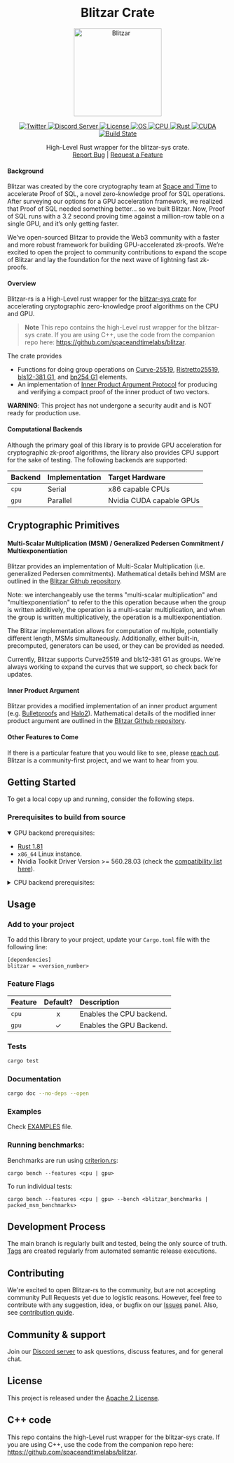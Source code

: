 <div id="top"></div>

<!-- PROJECT LOGO -->
<br />
<div align="center">
  <h1 align="center">Blitzar Crate</h1>

<picture>
  <source media="(prefers-color-scheme: dark)" width="200px" srcset="https://raw.githubusercontent.com/spaceandtimelabs/blitzar-rs/assets/logo_dark_background.png">
  <source media="(prefers-color-scheme: light)" width="200px" srcset="https://raw.githubusercontent.com/spaceandtimelabs/blitzar-rs/assets/logo_light_background.png">
  <img alt="Blitzar" width="200px" src="https://raw.githubusercontent.com/spaceandtimelabs/blitzar-rs/assets/logo_light_background.png">
</picture>

<p align="center">
  <a href="https://twitter.com/intent/follow?screen_name=spaceandtimedb">
    <img alt="Twitter" src="https://img.shields.io/twitter/follow/spaceandtimedb.svg?style=social&label=Follow">
  </a>

  <a href="http://discord.gg/SpaceandTimeDB">
    <img alt="Discord Server" src="https://img.shields.io/discord/953025874154893342?logo=discord">
  </a>
  
  <a href="https://github.com/spaceandtimelabs/blitzar-rs/blob/main/LICENSE">
    <img alt="License" src="https://img.shields.io/badge/License-Apache_2.0-blue.svg">
    </a>
  </a>

  <a href="https://www.linux.org/">
    <img alt="OS" src="https://img.shields.io/badge/OS-Linux-blue?logo=linux">
    </a>
  </a>

  <a href="https://www.linux.org/">
    <img alt="CPU" src="https://img.shields.io/badge/CPU-x86-blue">
    </a>
  </a>

  <a href="https://www.rust-lang.org/">
    <img alt="Rust" src="https://img.shields.io/badge/rust-1.81-blue">
    </a>
  </a>

  <a href="https://developer.nvidia.com/cuda-downloads">
    <img alt="CUDA" src="https://img.shields.io/badge/CUDA-12.6-green?style=flat&logo=nvidia">
    </a>
  </a>

  <a href="https://github.com/spaceandtimelabs/blitzar-rs/actions/workflows/release.yml">
    <img alt="Build State" src="https://github.com/spaceandtimelabs/blitzar-rs/actions/workflows/release.yml/badge.svg">
  </a>

  <p align="center">
    High-Level Rust wrapper for the blitzar-sys crate.
    <br />
    <a href="https://github.com/spaceandtimelabs/blitzar-rs/issues">Report Bug</a>
    |
    <a href="https://github.com/spaceandtimelabs/blitzar-rs/issues">Request a Feature</a>
  </p>
</div>

#### Background
Blitzar was created by the core cryptography team at [Space and Time](https://www.spaceandtime.io/) to accelerate Proof of SQL, a novel zero-knowledge proof for SQL operations. After surveying our options for a GPU acceleration framework, we realized that Proof of SQL needed something better… so we built Blitzar. Now, Proof of SQL runs with a 3.2 second proving time against a million-row table on a single GPU, and it’s only getting faster.

We’ve open-sourced Blitzar to provide the Web3 community with a faster and more
robust framework for building GPU-accelerated zk-proofs. We’re excited to open
the project to community contributions to expand the scope of Blitzar and lay
the foundation for the next wave of lightning fast zk-proofs.

#### Overview
Blitzar-rs is a High-Level rust wrapper for the [blitzar-sys crate](https://github.com/spaceandtimelabs/blitzar/tree/main/rust/blitzar-sys) for accelerating cryptographic zero-knowledge proof algorithms on the CPU and GPU.
> **Note**
> This repo contains the high-Level rust wrapper for the blitzar-sys crate. If you are using C++, use the code from the companion repo here: https://github.com/spaceandtimelabs/blitzar.

The crate provides

* Functions for doing group operations on [Curve-25519](https://en.wikipedia.org/wiki/Curve25519), [Ristretto25519](https://ristretto.group/), [bls12-381 G1](https://electriccoin.co/blog/new-snark-curve/), and [bn254 G1](https://hackmd.io/@jpw/bn254) elements.
* An implementation of [Inner Product Argument Protocol](https://eprint.iacr.org/2017/1066.pdf) for producing and verifying a compact proof of the inner product of two vectors.

**WARNING**: This project has not undergone a security audit and is NOT ready
for production use.

#### Computational Backends
Although the primary goal of this library is to provide GPU acceleration for cryptographic zk-proof algorithms, the library also provides CPU support for the sake of testing. The following backends are supported:

| Backend            | Implementation                                             | Target Hardware             |
| :---               | :---                                                       | :---                        |
| `cpu`             | Serial      | x86 capable CPUs |
| `gpu`             | Parallel   | Nvidia CUDA capable GPUs


## Cryptographic Primitives

#### Multi-Scalar Multiplication (MSM) / Generalized Pedersen Commitment / Multiexponentiation

Blitzar provides an implementation of Multi-Scalar Multiplication (i.e. generalized Pedersen commitments). Mathematical details behind MSM are outlined in the [Blitzar Github repository](https://github.com/spaceandtimelabs/blitzar#multi-scalar-multiplication-msm--generalized-pedersen-commitment--multiexponentiation).

Note: we interchangeably use the terms "multi-scalar multiplication" and "multiexponentiation" to refer to the this operation because when the group is written additively, the operation is a multi-scalar multiplication, and when the group is written multiplicatively, the operation is a multiexponentiation.

The Blitzar implementation allows for computation of multiple, potentially different length, MSMs simultaneously. Additionally, either built-in, precomputed, generators can be used, or they can be provided as needed.

Currently, Blitzar supports Curve25519 and bls12-381 G1 as groups. We're always working to expand the curves that we support, so check back for updates.

#### Inner Product Argument

Blitzar provides a modified implementation of an inner product argument (e.g. [Bulletproofs](https://eprint.iacr.org/2017/1066.pdf) and [Halo2](https://zcash.github.io/halo2/background/pc-ipa.html)). Mathematical details of the modified inner product argument are outlined in the [Blitzar Github repository](https://github.com/spaceandtimelabs/blitzar#inner-product-argument).

#### Other Features to Come

If there is a particular feature that you would like to see, please [reach out](https://github.com/spaceandtimelabs/blitzar/issues). Blitzar is a community-first project, and we want to hear from you.

## Getting Started

To get a local copy up and running, consider the following steps.

### Prerequisites to build from source

<details open>
<summary>GPU backend prerequisites:</summary>

* [Rust 1.81](https://www.rust-lang.org/tools/install)
* `x86_64` Linux instance.
* Nvidia Toolkit Driver Version >= 560.28.03 (check the [compatibility list here](https://docs.nvidia.com/cuda/cuda-toolkit-release-notes/index.html)).

</details>

<details>
<summary>CPU backend prerequisites:</summary>

You'll need the following requirements to run the environment:

* [Rust 1.81](https://www.rust-lang.org/tools/install)
* `x86_64` Linux instance.

</details>

## Usage

### Add to your project

To add this library to your project, update your `Cargo.toml` file with the following line:

```
[dependencies]
blitzar = <version_number>
```

### Feature Flags

| Feature            | Default? | Description |
| :---               |  :---:   | :---        |
| `cpu`          |    x     | Enables the CPU backend. |
| `gpu`            |    ✓     | Enables the GPU Backend. |

### Tests

```bash
cargo test
```

### Documentation

```bash
cargo doc --no-deps --open
```

### Examples

Check [EXAMPLES](docs/EXAMPLES.md) file.

### Running benchmarks:

Benchmarks are run using [criterion.rs](https://github.com/bheisler/criterion.rs):

```
cargo bench --features <cpu | gpu>
```
To run individual tests:
```
cargo bench --features <cpu | gpu> --bench <blitzar_benchmarks | packed_msm_benchmarks>
```

## Development Process

The main branch is regularly built and tested, being the only source of truth. [Tags](https://github.com/spaceandtimelabs/blitzar-rs/tags) are created regularly from automated semantic release executions. 

## Contributing

We're excited to open Blitzar-rs to the community, but are not accepting community Pull Requests yet due to logistic reasons. However, feel free to contribute with any suggestion, idea, or bugfix on our [Issues](https://github.com/spaceandtimelabs/blitzar-rs/issues) panel. Also, see [contribution guide](CONTRIBUTING.md).

## Community & support

Join our [Discord server](https://discord.com/invite/SpaceandTimeDB) to ask questions, discuss features, and for general chat.

## License

This project is released under the [Apache 2 License](LICENSE).
  
## C++ code

This repo contains the high-Level rust wrapper for the blitzar-sys crate. If you are using C++, use the code from the companion repo here: https://github.com/spaceandtimelabs/blitzar.

